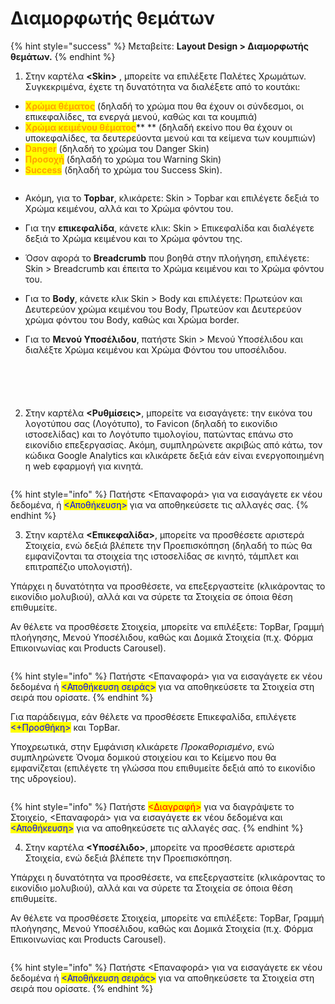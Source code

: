 # Διαμορφωτής θεμάτων

{% hint style="success" %}
Μεταβείτε: **Layout Design > Διαμορφωτής θεμάτων.**
{% endhint %}

1. Στην καρτέλα **\<Skin>** , μπορείτε να επιλέξετε Παλέτες Χρωμάτων. Συγκεκριμένα, έχετε τη δυνατότητα να διαλέξετε από το κουτάκι:&#x20;

* <mark style="color:orange;">**Χρώμα θέματος**</mark> (δηλαδή το χρώμα που θα έχουν οι σύνδεσμοι, οι επικεφαλίδες, τα ενεργά μενού, καθώς και τα κουμπιά)
* <mark style="color:orange;">**Χρώμα κειμένου θέματος**</mark>** ** (δηλαδή εκείνο που θα έχουν οι υποκεφαλίδες, τα δευτερεύοντα μενού και τα κείμενα των κουμπιών)
* <mark style="color:orange;">**Danger**</mark> (δηλαδή το χρώμα του Danger Skin)
* <mark style="color:orange;">**Προσοχή**</mark> (δηλαδή το χρώμα του Warning Skin)
* <mark style="color:orange;">**Success**</mark> (δηλαδή το χρώμα του Success Skin).

<figure><img src="../.gitbook/assets/ScreenHunter 98.png" alt=""><figcaption></figcaption></figure>

* Ακόμη, για το **Topbar**, κλικάρετε: Skin > Topbar και επιλέγετε δεξιά το Χρώμα κειμένου, αλλά και το Χρώμα φόντου του.
* Για την **επικεφαλίδα**, κάνετε κλικ: Skin > Επικεφαλίδα και διαλέγετε δεξιά το Χρώμα κειμένου και το Χρώμα φόντου της.
* Όσον αφορά το **Breadcrumb** που βοηθά στην πλοήγηση, επιλέγετε: Skin > Breadcrumb και έπειτα το Χρώμα κειμένου και το Χρώμα φόντου του.
* Για το **Body**, κάνετε κλικ Skin > Body και επιλέγετε: Πρωτεύον και Δευτερεύον χρώμα κειμένου του Body, Πρωτεύον και Δευτερεύον χρώμα φόντου του Body, καθώς και Χρώμα border.
*   Για το **Μενού Υποσέλιδου**, πατήστε Skin > Μενού Υποσέλιδου και διαλέξτε Χρώμα κειμένου και Χρώμα Φόντου του υποσέλιδου.

    &#x20;

<div>

<figure><img src="../.gitbook/assets/ScreenHunter 104.png" alt=""><figcaption></figcaption></figure>

 

<figure><img src="../.gitbook/assets/ScreenHunter 105.png" alt=""><figcaption></figcaption></figure>

 

<figure><img src="../.gitbook/assets/ScreenHunter 106.png" alt=""><figcaption></figcaption></figure>

 

<figure><img src="../.gitbook/assets/ScreenHunter 107.png" alt=""><figcaption></figcaption></figure>

 

<figure><img src="../.gitbook/assets/ScreenHunter 108.png" alt=""><figcaption></figcaption></figure>

</div>

2. Στην καρτέλα **<Ρυθμίσεις>**, μπορείτε να εισαγάγετε: την εικόνα του λογοτύπου σας (Λογότυπο), το Favicon (δηλαδή το εικονίδιο ιστοσελίδας) και το Λογότυπο τιμολογίου, πατώντας επάνω στο εικονίδιο επεξεργασίας. Ακόμη, συμπληρώνετε ακριβώς από κάτω, τον κώδικα Google Analytics και κλικάρετε δεξιά εάν είναι ενεργοποιημένη η web εφαρμογή για κινητά.

<figure><img src="../.gitbook/assets/ScreenHunter 100.png" alt=""><figcaption></figcaption></figure>

{% hint style="info" %}
Πατήστε <Επαναφορά> για να εισαγάγετε εκ νέου δεδομένα, ή <mark style="color:blue;"><Αποθήκευση></mark> για να αποθηκεύσετε τις αλλαγές σας.
{% endhint %}

3. Στην καρτέλα **<Επικεφαλίδα>**, μπορείτε να προσθέσετε αριστερά Στοιχεία, ενώ δεξιά βλέπετε την Προεπισκόπηση (δηλαδή το πώς θα εμφανίζονται τα στοιχεία της ιστοσελίδας σε κινητό, τάμπλετ και επιτραπέζιο υπολογιστή).

Υπάρχει η δυνατότητα να προσθέσετε, να επεξεργαστείτε (κλικάροντας το εικονίδιο μολυβιού), αλλά και να σύρετε τα Στοιχεία σε όποια θέση επιθυμείτε.

Αν θέλετε να προσθέσετε Στοιχεία, μπορείτε να επιλέξετε: TopBar, Γραμμή πλοήγησης, Μενού Υποσέλιδου, καθώς και Δομικά Στοιχεία (π.χ. Φόρμα Επικοινωνίας και Products Carousel).&#x20;

<figure><img src="../.gitbook/assets/ScreenHunter 101.png" alt=""><figcaption></figcaption></figure>

{% hint style="info" %}
Πατήστε <Επαναφορά> για να εισαγάγετε εκ νέου δεδομένα ή <mark style="color:blue;"><Αποθήκευση σειράς></mark> για να αποθηκεύσετε τα Στοιχεία στη σειρά που ορίσατε.
{% endhint %}

Για παράδειγμα, εάν θέλετε να προσθέσετε Επικεφαλίδα, επιλέγετε <mark style="color:blue;"><+Προσθήκη></mark> και TopBar.

Υποχρεωτικά, στην Εμφάνιση κλικάρετε _Προκαθορισμένο_, ενώ συμπληρώνετε Όνομα δομικού στοιχείου και το Κείμενο που θα εμφανίζεται (επιλέγετε τη γλώσσα που επιθυμείτε δεξιά από το εικονίδιο της υδρογείου).

<figure><img src="../.gitbook/assets/ScreenHunter 109.png" alt=""><figcaption></figcaption></figure>

{% hint style="info" %}
Πατήστε <mark style="color:red;"><Διαγραφή></mark> για να διαγράψετε το Στοιχείο, <Επαναφορά> για να εισαγάγετε εκ νέου δεδομένα και <mark style="color:blue;"><Αποθήκευση></mark> για να αποθηκεύσετε τις αλλαγές σας.
{% endhint %}

4. Στην καρτέλα **<Υποσέλιδο>**, μπορείτε να προσθέσετε αριστερά Στοιχεία, ενώ δεξιά βλέπετε την Προεπισκόπηση.

Υπάρχει η δυνατότητα να προσθέσετε, να επεξεργαστείτε (κλικάροντας το εικονίδιο μολυβιού), αλλά και να σύρετε τα Στοιχεία σε όποια θέση επιθυμείτε.

Αν θέλετε να προσθέσετε Στοιχεία, μπορείτε να επιλέξετε: TopBar, Γραμμή πλοήγησης, Μενού Υποσέλιδου, καθώς και Δομικά Στοιχεία (π.χ. Φόρμα Επικοινωνίας και Products Carousel).

<figure><img src="../.gitbook/assets/ScreenHunter 102.png" alt=""><figcaption></figcaption></figure>

{% hint style="info" %}
Πατήστε <Επαναφορά> για να εισαγάγετε εκ νέου δεδομένα ή <mark style="color:blue;"><Αποθήκευση σειράς></mark> για να αποθηκεύσετε τα Στοιχεία στη σειρά που ορίσατε.
{% endhint %}
